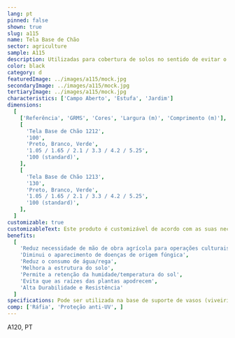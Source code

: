 ```yaml
---
lang: pt
pinned: false
shown: true
slug: a115
name: Tela Base de Chão
sector: agriculture
sample: A115
description: Utilizadas para cobertura de solos no sentido de evitar o aparecimento de ervas daninhas. É um tipo de material utilizado em jardinagem e paisagismo. A tela é normalmente colocada sobre o solo antes de plantar flores, arbustos ou outros tipos de vegetação.
color: black
category: d
featuredImage: ../images/a115/mock.jpg
secondaryImage: ../images/a115/mock.jpg
tertiaryImage: ../images/a115/mock.jpg
characteristics: ['Campo Aberto', 'Estufa', 'Jardim']
dimensions:
  [
    ['Referência', 'GRMS', 'Cores', 'Largura (m)', 'Comprimento (m)'],
    [
      'Tela Base de Chão 1212',
      '100',
      'Preto, Branco, Verde',
      '1.05 / 1.65 / 2.1 / 3.3 / 4.2 / 5.25',
      '100 (standard)',
    ],
    [
      'Tela Base de Chão 1213',
      '130',
      'Preto, Branco, Verde',
      '1.05 / 1.65 / 2.1 / 3.3 / 4.2 / 5.25',
      '100 (standard)',
    ],
  ]
customizable: true
customizableText: Este produto é customizável de acordo com as suas necessidades. Contacte-nos para mais informações.
benefits:
  [
    'Reduz necessidade de mão de obra agrícola para operações culturais',
    'Diminui o aparecimento de doenças de origem fúngica',
    'Reduz o consumo de água/rega',
    'Melhora a estrutura do solo',
    'Permite a retenção da humidade/temperatura do sol',
    'Evita que as raízes das plantas apodrecem',
    'Alta Durabilidade e Resistência'
  ]
specifications: Pode ser utilizada na base de suporte de vasos (viveiristas) ou, então, colocada diretamente sobre o solo nas planatações de frutos vermelhos, flores e outros. Esta tela evita o aparecimento de infestantes, evitando a utilização de ervicidas, junto da raiz da planta.
comp: ['Ráfia', 'Proteção anti-UV', ]
---
```


A120, PT
